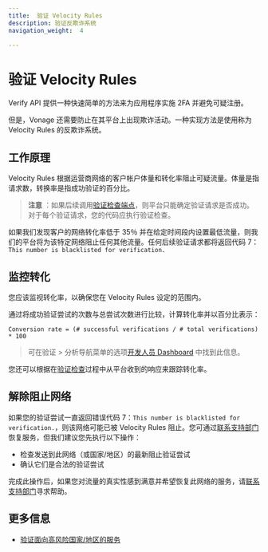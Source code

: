 ```yaml
---
title:  验证 Velocity Rules
description: 验证反欺诈系统
navigation_weight:  4

---
```



验证 Velocity Rules
=================

Verify API 提供一种快速简单的方法来为应用程序实施 2FA 并避免可疑注册。

但是，Vonage 还需要防止在其平台上出现欺诈活动。一种实现方法是使用称为 Velocity Rules 的反欺诈系统。

工作原理
----

Velocity Rules 根据运营商网络的客户帐户体量和转化率阻止可疑流量。体量是指请求数，转换率是指成功验证的百分比。

> **注意** ：如果后续调用[验证检查端点](/verify/code-snippets/check-verify-request)，则平台只能确定验证请求是否成功。对于每个验证请求，您的代码应执行验证检查。

如果我们发现客户的网络转化率低于 35％ 并在给定时间段内设置最低流量，则我们的平台将为该特定网络阻止任何其他流量。任何后续验证请求都将返回代码 7： `This number is blacklisted for verification.`

监控转化
----

您应该监视转化率，以确保您在 Velocity Rules 设定的范围内。

通过将成功验证尝试的次数与总尝试次数进行比较，计算转化率并以百分比表示：

`Conversion rate = (# successful verifications / # total verifications) * 100`

> 可在验证 > 分析导航菜单的选项[开发人员 Dashboard](https://dashboard.nexmo.com/verify/analytics) 中找到此信息。

您还可以根据在[验证检查](/api/verify#verifyCheck)过程中从平台收到的响应来跟踪转化率。

解除阻止网络
------

如果您的验证尝试一直返回错误代码 7：`This number is blacklisted for verification.`，则该网络可能已被 Velocity Rules 阻止。您可通过[联系支持部门](mailto://support@nexmo.com)恢复服务，但我们建议您先执行以下操作：

* 检查发送到此网络（或国家/地区）的最新阻止验证尝试
* 确认它们是合法的验证尝试

完成此操作后，如果您对流量的真实性感到满意并希望恢复此网络的服务，请[联系支持部门](mailto://support@nexmo.com)寻求帮助。

更多信息
----

* [验证面向高风险国家/地区的服务](https://help.nexmo.com/hc/en-us/articles/360018406532)

